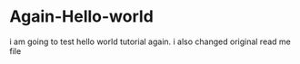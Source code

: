 # Again-Hello-world
i am going to test hello world tutorial again.
i also changed original read me file
